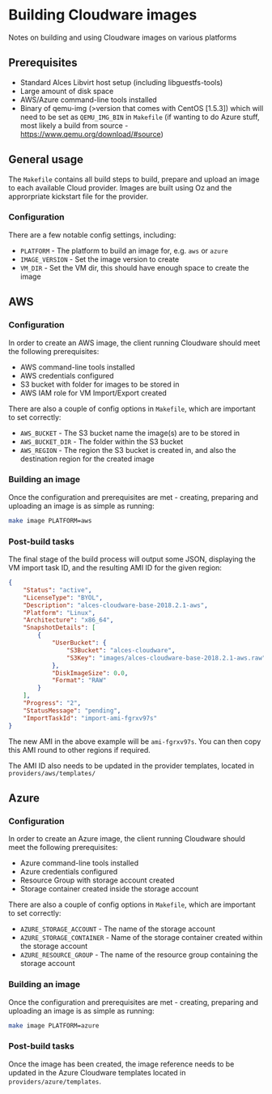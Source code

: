 # Building Cloudware images

Notes on building and using Cloudware images on various platforms

## Prerequisites

- Standard Alces Libvirt host setup (including libguestfs-tools)
- Large amount of disk space
- AWS/Azure command-line tools installed
- Binary of qemu-img (>version that comes with CentOS [1.5.3]) which will need to be set as `QEMU_IMG_BIN` in `Makefile` (if wanting to do Azure stuff, most likely a build from source - https://www.qemu.org/download/#source)

## General usage

The `Makefile` contains all build steps to build, prepare and upload an image to each available Cloud provider. Images are built using Oz and the approrpriate kickstart file for the provider. 

### Configuration

There are a few notable config settings, including:

- `PLATFORM` - The platform to build an image for, e.g. `aws` or `azure`
- `IMAGE_VERSION` - Set the image version to create
- `VM_DIR` - Set the VM dir, this should have enough space to create the image 

## AWS

### Configuration

In order to create an AWS image, the client running Cloudware should meet the following prerequisites:

- AWS command-line tools installed
- AWS credentials configured
- S3 bucket with folder for images to be stored in
- AWS IAM role for VM Import/Export created

There are also a couple of config options in `Makefile`, which are important to set correctly:

- `AWS_BUCKET` - The S3 bucket name the image(s) are to be stored in
- `AWS_BUCKET_DIR` - The folder within the S3 bucket
- `AWS_REGION` - The region the S3 bucket is created in, and also the destination region for the created image

### Building an image

Once the configuration and prerequisites are met - creating, preparing and uploading an image is as simple as running:

```bash
make image PLATFORM=aws
```

### Post-build tasks

The final stage of the build process will output some JSON, displaying the VM import task ID, and the resulting AMI ID for the given region:

```json
{
    "Status": "active",
    "LicenseType": "BYOL",
    "Description": "alces-cloudware-base-2018.2.1-aws",
    "Platform": "Linux",
    "Architecture": "x86_64",
    "SnapshotDetails": [
        {
            "UserBucket": {
                "S3Bucket": "alces-cloudware",
                "S3Key": "images/alces-cloudware-base-2018.2.1-aws.raw"
            },
            "DiskImageSize": 0.0,
            "Format": "RAW"
        }
    ],
    "Progress": "2",
    "StatusMessage": "pending",
    "ImportTaskId": "import-ami-fgrxv97s"
}
```

The new AMI in the above example will be `ami-fgrxv97s`. You can then copy this AMI round to other regions if required. 

The AMI ID also needs to be updated in the provider templates, located in `providers/aws/templates/`

## Azure

### Configuration

In order to create an Azure image, the client running Cloudware should meet the following prerequisites:

- Azure command-line tools installed
- Azure credentials configured
- Resource Group with storage account created
- Storage container created inside the storage account

There are also a couple of config options in `Makefile`, which are important to set correctly:

- `AZURE_STORAGE_ACCOUNT` - The name of the storage account
- `AZURE_STORAGE_CONTAINER` - Name of the storage container created within the storage account
- `AZURE_RESOURCE_GROUP` - The name of the resource group containing the storage account

### Building an image

Once the configuration and prerequisites are met - creating, preparing and uploading an image is as simple as running:

```bash
make image PLATFORM=azure
```

### Post-build tasks

Once the image has been created, the image reference needs to be updated in the Azure Cloudware templates located in `providers/azure/templates`.
